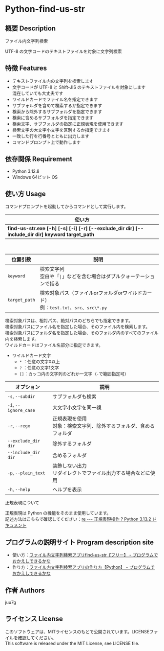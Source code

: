 ﻿# Python-find-us-str

## 概要 Description
ファイル内文字列検索

UTF-8 の文字コードのテキストファイルを対象に文字列検索

## 特徴 Features

- テキストファイル内の文字列を検索します
- 文字コードが UTF-8 と Shift-JIS のテキストファイルを対象にします  
	混在していても大丈夫です
- ワイルドカードでファイル名を指定できます
- サブフォルダを含めて検索するか指定できます
- 検索から除外するサブフォルダを指定できます
- 検索に含めるサブフォルダを指定できます
- 検索文字、サブフォルダの指定に正規表現を使用できます
- 検索文字の大文字小文字を区別するか指定できます
- 一致した行を行番号とともに出力します
- コマンドプロンプト上で動作します

## 依存関係 Requirement

- Python 3.12.8
- Windows 64ビット OS

## 使い方 Usage
コマンドプロンプトを起動してからコマンドとして実行します。

|使い方|
|---|
|**find-us-str.exe [-h] [-s] [-i] [-r] [--exclude_dir dir] [--include_dir dir] keyword target_path**|

<br>

位置引数|説明
---|---
`keyword`    |検索文字列<br>空白や「`\|`」などを含む場合はダブルクォーテーションで括る
`target_path`|検索対象パス（ファイルorフォルダorワイルドカード）<br>例：`test.txt`、`src`、`src\*.py`

検索対象パスは、相対パス、絶対パスのどちらでも指定できます。  
検索対象パスにファイル名を指定した場合、そのファイル内を検索します。  
検索対象パスにフォルダ名を指定した場合、そのフォルダ内のすべてのファイル内を検索します。  
ワイルドカードはファイル名部分に指定できます。

- ワイルドカード文字
	- `*` ：任意の文字0以上
	- `?` ：任意の文字1文字
	- `[]`：カッコ内の文字列のどれか一文字（`-`で範囲指定可）

オプション|説明
---|---
`-s`, `--subdir`     |サブフォルダも検索
`-i`, `--ignore_case`|大文字小文字を同一視
`-r`, `--regx`       |正規表現を使用<br>対象：検索文字列、除外するフォルダ、含めるフォルダ
`--exclude_dir dir`  |除外するフォルダ
`--include_dir dir`  |含めるフォルダ
`-p`, `--plain_text` |装飾しない出力<br>リダイレクトでファイル出力する場合などに使用
`-h`, `--help`       |ヘルプを表示

正規表現について

正規表現は Python の機能をそのまま使用しています。  
記述方法はこちらで確認してください：[re --- 正規表現操作 ? Python 3.13.2 ドキュメント <i class="blogicon-external"></i>](https://docs.python.org/ja/3.13/library/re.html#regular-expression-syntax)

## プログラムの説明サイト Program description site

- 使い方：[ファイル内文字列検索アプリfind-us-str【フリー】 - プログラムでおかえしできるかな](https://juu7g.hatenablog.com/entry/Python/find-us-str-exe)  
- 作り方：[ファイル内文字列検索アプリの作り方【Python】 - プログラムでおかえしできるかな](https://juu7g.hatenablog.com/entry/Python/find-us-str)
  
## 作者 Authors
juu7g

## ライセンス License
このソフトウェアは、MITライセンスのもとで公開されています。LICENSEファイルを確認してください。  
This software is released under the MIT License, see LICENSE file.


